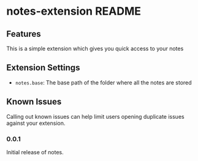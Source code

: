 # notes-extension README

## Features

This is a simple extension which gives you quick access to your notes

## Extension Settings

* `notes.base`: The base path of the folder where all the notes are stored

## Known Issues

Calling out known issues can help limit users opening duplicate issues against your extension.

### 0.0.1

Initial release of notes.

